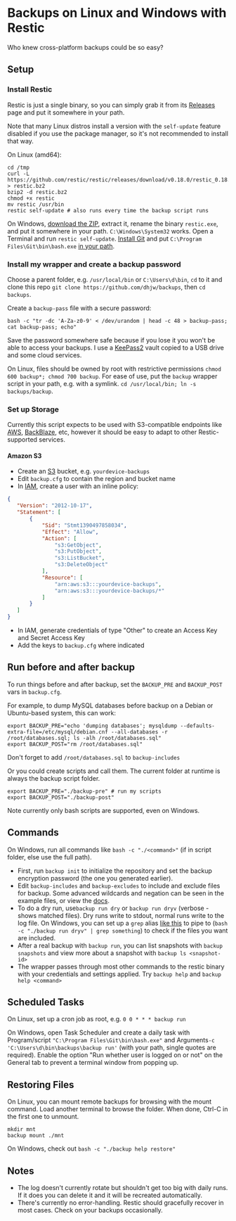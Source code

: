 # Backups on Linux and Windows with Restic

Who knew cross-platform backups could be so easy?

## Setup

### Install Restic
Restic is just a single binary, so you can simply grab it from its [Releases](https://github.com/restic/restic/releases/) page and put it somewhere in your path.

Note that many Linux distros install a version with the `self-update` feature disabled if you use the package manager, so it's not recommended to install that way.

On Linux (amd64):
```
cd /tmp
curl -L https://github.com/restic/restic/releases/download/v0.18.0/restic_0.18.0_linux_amd64.bz2 > restic.bz2
bzip2 -d restic.bz2
chmod +x restic
mv restic /usr/bin
restic self-update # also runs every time the backup script runs
```
On Windows, [download the ZIP](https://github.com/restic/restic/releases/download/v0.18.0/restic_0.18.0_windows_amd64.zip), extract it, rename the binary `restic.exe`, and put it somewhere in your path. `C:\Windows\System32` works. Open a Terminal and run `restic self-update`. [Install Git](https://git-scm.com/downloads/win) and put `C:\Program Files\Git\bin\bash.exe` [in your path](https://superuser.com/a/1861277).

### Install my wrapper and create a backup password

Choose a parent folder, e.g. `/usr/local/bin` or `C:\Users\d\bin`, `cd` to it and clone this repo `git clone https://github.com/dhjw/backups`, then `cd backups`.

Create a `backup-pass` file with a secure password:
```
bash -c "tr -dc 'A-Za-z0-9' < /dev/urandom | head -c 48 > backup-pass; cat backup-pass; echo"
```
Save the password somewhere safe because if you lose it you won't be able to access your backups. I use a [KeePass2](https://keepass.info/download.html) vault copied to a USB drive and some cloud services.

On Linux, files should be owned by root with restrictive permissions `chmod 600 backup*; chmod 700 backup`. For ease of use, put the `backup` wrapper script in your path, e.g. with a symlink. `cd /usr/local/bin; ln -s backups/backup`.

### Set up Storage

Currently this script expects to be used with S3-compatible endpoints like [AWS](https://aws.amazon.com/s3/), [BackBlaze](https://www.backblaze.com/cloud-storage), etc, however it should be easy to adapt to other Restic-supported services.

#### Amazon S3
- Create an [S3](https://console.aws.amazon.com/s3) bucket, e.g. `yourdevice-backups`
- Edit `backup.cfg` to contain the region and bucket name
- In [IAM](https://console.aws.amazon.com/iam), create a user with an inline policy:
 ```json
{
	"Version": "2012-10-17",
	"Statement": [
		{
			"Sid": "Stmt1390497858034",
			"Effect": "Allow",
			"Action": [
				"s3:GetObject",
				"s3:PutObject",
				"s3:ListBucket",
				"s3:DeleteObject"
			],
			"Resource": [
				"arn:aws:s3:::yourdevice-backups",
				"arn:aws:s3:::yourdevice-backups/*"
			]
		}
	]
}
```
- In IAM, generate credentials of type "Other" to create an Access Key and Secret Access Key
- Add the keys to `backup.cfg` where indicated

## Run before and after backup
To run things before and after backup, set the `BACKUP_PRE` and `BACKUP_POST` vars in `backup.cfg`.

For example, to dump MySQL databases before backup on a Debian or Ubuntu-based system, this can work:
```
export BACKUP_PRE="echo 'dumping databases'; mysqldump --defaults-extra-file=/etc/mysql/debian.cnf --all-databases -r /root/databases.sql; ls -alh /root/databases.sql"
export BACKUP_POST="rm /root/databases.sql"
```
Don't forget to add `/root/databases.sql` to `backup-includes`

Or you could create scripts and call them. The current folder at runtime is always the backup script folder.
```
export BACKUP_PRE="./backup-pre" # run my scripts
export BACKUP_POST="./backup-post"
```
Note currently only bash scripts are supported, even on Windows.

## Commands

On Windows, run all commands like `bash -c "./<command>"` (if in script folder, else use the full path).

- First, run `backup init` to initialize the repository and set the backup encryption password (the one you generated earlier).
- Edit `backup-includes` and `backup-excludes` to include and exclude files for backup. Some advanced wildcards and negation can be seen in the example files, or view the [docs](https://restic.readthedocs.io/en/latest/040_backup.html#excluding-files).
- To do a dry run, use`backup run dry` or `backup run dryv` (verbose - shows matched files). Dry runs write to stdout, normal runs write to the log file. On Windows, you can set up a `grep` alias [like this](https://g.co/gemini/share/d04ea9cc84e7) to pipe to (`bash -c "./backup run dryv" | grep something`) to check if the files you want are included.
- After a real backup with `backup run`, you can list snapshots with `backup snapshots` and view more about a snapshot with `backup ls <snapshot-id>`
- The wrapper passes through most other commands to the restic binary with your credentials and settings applied. Try `backup help` and `backup help <command>`

## Scheduled Tasks
On Linux, set up a cron job as root, e.g. `0 0 * * * backup run`


On Windows, open Task Scheduler and create a daily task with Program/script `"C:\Program Files\Git\bin\bash.exe"` and Arguments`-c 'C:\Users\d\bin\backups\backup run'` (with your path, single quotes are required). Enable the option "Run whether user is logged on or not" on the General tab to prevent a terminal window from popping up.

## Restoring Files
On Linux, you can mount remote backups for browsing with the mount command. Load another terminal to browse the folder. When done, Ctrl-C in the first one to unmount.
```
mkdir mnt
backup mount ./mnt
```

On Windows, check out `bash -c "./backup help restore"`

## Notes
- The log doesn't currently rotate but shouldn't get too big with daily runs. If it does you can delete it and it will be recreated automatically.
- There's currently no error-handling. Restic should gracefully recover in most cases. Check on your backups occasionally.